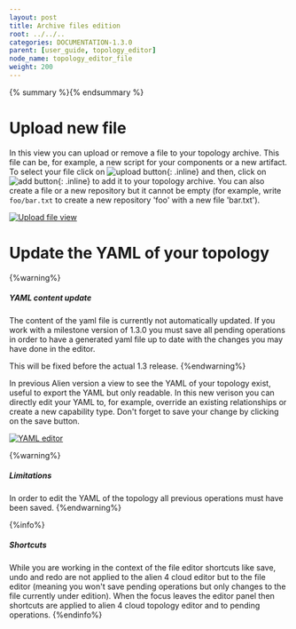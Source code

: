 ```yaml
---
layout: post
title: Archive files edition
root: ../../..
categories: DOCUMENTATION-1.3.0
parent: [user_guide, topology_editor]
node_name: topology_editor_file
weight: 200
---
```


{% summary %}{% endsummary %}


# Upload new file

In this view you can upload or remove a file to your topology archive. This file can be, for example, a new script for your components or a new artifact.
To select your file click on ![upload button](../../images/1.3.0/user_guide/upload-file-menu-upload-button.png){: .inline} and then, click on ![add button](../../images/1.3.0/user_guide/upload-file-menu-add-button.png){: .inline} to add it to your topology archive. You can also create a file or a new repository but it cannot be empty (for example, write `foo/bar.txt` to create a new repository 'foo' with a new file 'bar.txt').

[![Upload file view](../../images/1.3.0/user_guide/upload-file-menu.png)](../../images/1.3.0/user_guide/upload-file-menu.png)


# Update the YAML of your topology

{%warning%}
<h5>YAML content update</h5>
The content of the yaml file is currently not automatically updated. If you work with a milestone version of 1.3.0 you must save all pending operations in order to have a generated yaml file up to date with the changes you may have done in the editor.

This will be fixed before the actual 1.3 release.
{%endwarning%}

In previous Alien version a view to see the YAML of your topology exist, useful to export the YAML but only readable.
In this new verison you can directly edit your YAML to, for example, override an existing relationships or create a new capability type.
Don't forget to save your change by clicking on the save button.

[![YAML editor](../../images/1.3.0/user_guide/editor-yaml-view.png)](../../images/1.3.0/user_guide/editor-yaml-view.png)

{%warning%}
<h5>Limitations</h5>
In order to edit the YAML of the topology all previous operations must have been saved.
{%endwarning%}

{%info%}
<h5>Shortcuts</h5>
While you are working in the context of the file editor shortcuts like save, undo and redo are not applied to the alien 4 cloud editor but to the file editor (meaning you won't save pending operations but only changes to the file currently under edition). When the focus leaves the editor panel then shortcuts are applied to alien 4 cloud topology editor and to pending operations.
{%endinfo%}
